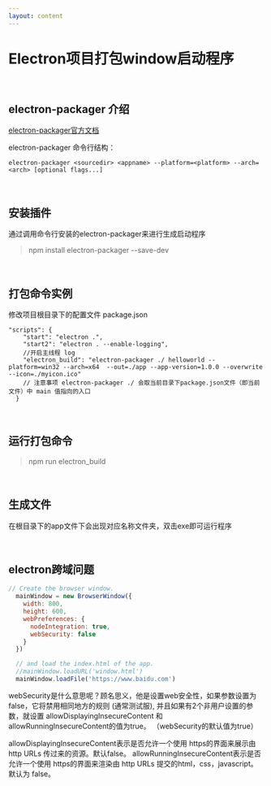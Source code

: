 ```yaml
---
layout: content
---
```


# Electron项目打包window启动程序

&nbsp;
## electron-packager 介绍

[electron-packager官方文档](https://github.com/electron/electron-packager)

electron-packager 命令行结构：

```
electron-packager <sourcedir> <appname> --platform=<platform> --arch=<arch> [optional flags...]
```

&nbsp;
## 安装插件

通过调用命令行安装的electron-packager来进行生成启动程序

> npm install electron-packager --save-dev

&nbsp;
## 打包命令实例

修改项目根目录下的配置文件 package.json

```script
"scripts": {
    "start": "electron .",
    "start2": "electron . --enable-logging",
    //开启主线程 log
	"electron_build": "electron-packager ./ helloworld --platform=win32 --arch=x64  --out=./app --app-version=1.0.0 --overwrite  --icon=./myicon.ico"
	// 注意事项 electron-packager ./ 会取当前目录下package.json文件（即当前文件）中 main 值指向的入口
  }
```

&nbsp;
## 运行打包命令

> npm run electron_build

&nbsp;
## 生成文件

在根目录下的app文件下会出现对应名称文件夹，双击exe即可运行程序

&nbsp;
## electron跨域问题

```js
// Create the browser window.
  mainWindow = new BrowserWindow({
    width: 800,
    height: 600,
    webPreferences: {
      nodeIntegration: true,
	  webSecurity: false
    }
  })

  // and load the index.html of the app.
  //mainWindow.loadURL('window.html')
  mainWindow.loadFile('https://www.baidu.com')
```

webSecurity是什么意思呢？顾名思义，他是设置web安全性，如果参数设置为 false，它将禁用相同地方的规则 (通常测试服), 并且如果有2个非用户设置的参数，就设置 allowDisplayingInsecureContent 和 allowRunningInsecureContent的值为true。 （webSecurity的默认值为true）

allowDisplayingInsecureContent表示是否允许一个使用 https的界面来展示由 http URLs 传过来的资源。默认false。
allowRunningInsecureContent表示是否允许一个使用 https的界面来渲染由 http URLs 提交的html，css，javascript。默认为 false。
